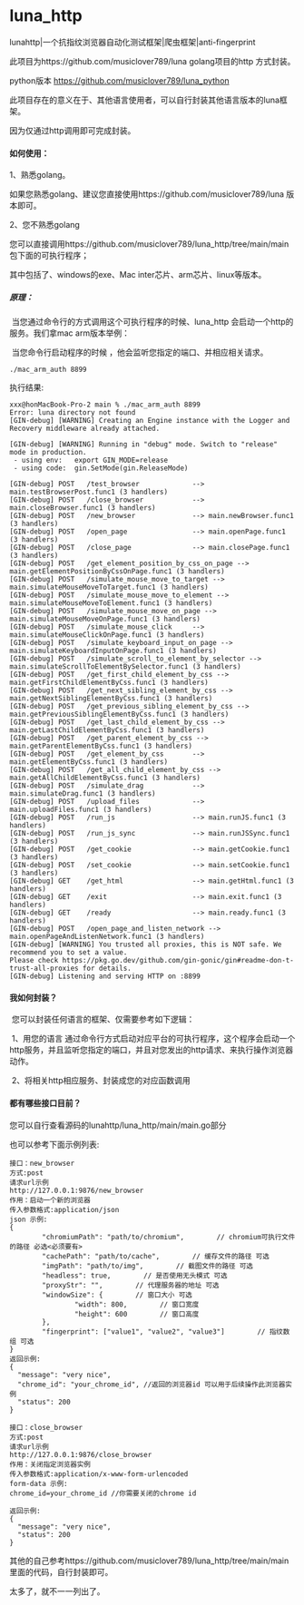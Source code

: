 # luna_http
lunahttp|一个抗指纹浏览器自动化测试框架|爬虫框架|anti-fingerprint


此项目为https://github.com/musiclover789/luna   golang项目的http 方式封装。

python版本 https://github.com/musiclover789/luna_python 



此项目存在的意义在于、其他语言使用者，可以自行封装其他语言版本的luna框架。

因为仅通过http调用即可完成封装。



#### 如何使用：

1、熟悉golang。

​		如果您熟悉golang、建议您直接使用https://github.com/musiclover789/luna
    版本即可。

2、您不熟悉golang

​		您可以直接调用https://github.com/musiclover789/luna_http/tree/main/main
  包下面的可执行程序；

其中包括了、windows的exe、Mac inter芯片、arm芯片、linux等版本。



##### 原理：

​		当您通过命令行的方式调用这个可执行程序的时候、luna_http 会启动一个http的服务。我们拿mac arm版本举例：

​	当您命令行启动程序的时候 ，他会监听您指定的端口、并相应相关请求。

```
./mac_arm_auth 8899
```

执行结果:

```
xxx@honMacBook-Pro-2 main % ./mac_arm_auth 8899
Error: luna directory not found
[GIN-debug] [WARNING] Creating an Engine instance with the Logger and Recovery middleware already attached.

[GIN-debug] [WARNING] Running in "debug" mode. Switch to "release" mode in production.
 - using env:	export GIN_MODE=release
 - using code:	gin.SetMode(gin.ReleaseMode)

[GIN-debug] POST   /test_browser             --> main.testBrowserPost.func1 (3 handlers)
[GIN-debug] POST   /close_browser            --> main.closeBrowser.func1 (3 handlers)
[GIN-debug] POST   /new_browser              --> main.newBrowser.func1 (3 handlers)
[GIN-debug] POST   /open_page                --> main.openPage.func1 (3 handlers)
[GIN-debug] POST   /close_page               --> main.closePage.func1 (3 handlers)
[GIN-debug] POST   /get_element_position_by_css_on_page --> main.getElementPositionByCssOnPage.func1 (3 handlers)
[GIN-debug] POST   /simulate_mouse_move_to_target --> main.simulateMouseMoveToTarget.func1 (3 handlers)
[GIN-debug] POST   /simulate_mouse_move_to_element --> main.simulateMouseMoveToElement.func1 (3 handlers)
[GIN-debug] POST   /simulate_mouse_move_on_page --> main.simulateMouseMoveOnPage.func1 (3 handlers)
[GIN-debug] POST   /simulate_mouse_click     --> main.simulateMouseClickOnPage.func1 (3 handlers)
[GIN-debug] POST   /simulate_keyboard_input_on_page --> main.simulateKeyboardInputOnPage.func1 (3 handlers)
[GIN-debug] POST   /simulate_scroll_to_element_by_selector --> main.simulateScrollToElementBySelector.func1 (3 handlers)
[GIN-debug] POST   /get_first_child_element_by_css --> main.getFirstChildElementByCss.func1 (3 handlers)
[GIN-debug] POST   /get_next_sibling_element_by_css --> main.getNextSiblingElementByCss.func1 (3 handlers)
[GIN-debug] POST   /get_previous_sibling_element_by_css --> main.getPreviousSiblingElementByCss.func1 (3 handlers)
[GIN-debug] POST   /get_last_child_element_by_css --> main.getLastChildElementByCss.func1 (3 handlers)
[GIN-debug] POST   /get_parent_element_by_css --> main.getParentElementByCss.func1 (3 handlers)
[GIN-debug] POST   /get_element_by_css       --> main.getElementByCss.func1 (3 handlers)
[GIN-debug] POST   /get_all_child_element_by_css --> main.getAllChildElementByCss.func1 (3 handlers)
[GIN-debug] POST   /simulate_drag            --> main.simulateDrag.func1 (3 handlers)
[GIN-debug] POST   /upload_files             --> main.uploadFiles.func1 (3 handlers)
[GIN-debug] POST   /run_js                   --> main.runJS.func1 (3 handlers)
[GIN-debug] POST   /run_js_sync              --> main.runJSSync.func1 (3 handlers)
[GIN-debug] POST   /get_cookie               --> main.getCookie.func1 (3 handlers)
[GIN-debug] POST   /set_cookie               --> main.setCookie.func1 (3 handlers)
[GIN-debug] GET    /get_html                 --> main.getHtml.func1 (3 handlers)
[GIN-debug] GET    /exit                     --> main.exit.func1 (3 handlers)
[GIN-debug] GET    /ready                    --> main.ready.func1 (3 handlers)
[GIN-debug] POST   /open_page_and_listen_network --> main.openPageAndListenNetwork.func1 (3 handlers)
[GIN-debug] [WARNING] You trusted all proxies, this is NOT safe. We recommend you to set a value.
Please check https://pkg.go.dev/github.com/gin-gonic/gin#readme-don-t-trust-all-proxies for details.
[GIN-debug] Listening and serving HTTP on :8899
```



#### 我如何封装？

​	您可以封装任何语言的框架、仅需要参考如下逻辑：

​	1、用您的语言 通过命令行方式启动对应平台的可执行程序，这个程序会启动一个http服务，并且监听您指定的端口，并且对您发出的http请求、来执行操作浏览器动作。

​	2、将相关http相应服务、封装成您的对应函数调用

 

#### 都有哪些接口目前？

您可以自行查看源码的lunahttp/luna_http/main/main.go部分

也可以参考下面示例列表:

```
接口：new_browser
方式:post
请求url示例
http://127.0.0.1:9876/new_browser
作用：启动一个新的浏览器
传入参数格式:application/json
json 示例:
{
        "chromiumPath": "path/to/chromium",        // chromium可执行文件的路径 必选<必须要有>
        "cachePath": "path/to/cache",        // 缓存文件的路径 可选
        "imgPath": "path/to/img",        // 截图文件的路径 可选
        "headless": true,        // 是否使用无头模式 可选
        "proxyStr": "",        // 代理服务器的地址 可选
        "windowSize": {        // 窗口大小 可选
                "width": 800,        // 窗口宽度
                "height": 600        // 窗口高度
        },
        "fingerprint": ["value1", "value2", "value3"]        // 指纹数组 可选
}
返回示例:
{
  "message": "very nice",
  "chrome_id": "your_chrome_id", //返回的浏览器id 可以用于后续操作此浏览器实例
  "status": 200
}
```



```
接口：close_browser
方式:post
请求url示例
http://127.0.0.1:9876/close_browser
作用：关闭指定浏览器实例
传入参数格式:application/x-www-form-urlencoded
form-data 示例:
chrome_id=your_chrome_id //你需要关闭的chrome id

返回示例:
{
  "message": "very nice",
  "status": 200
}
```






其他的自己参考https://github.com/musiclover789/luna_http/tree/main/main 里面的代码，自行封装即可。

太多了，就不一一列出了。

